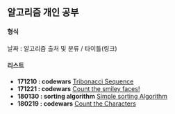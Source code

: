 ## 알고리즘 개인 공부
#### 형식
날짜 : 알고리즘 출처 및 분류 / 타이틀(링크)

#### 리스트
* **171210 : codewars**  [Tribonacci Sequence](https://github.com/Sujin92/codewars/tree/master/codewars/src/com/tribonacci_171210)
* **171221 : codewars**  [Count the smiley faces!](https://github.com/Sujin92/codewars/tree/master/codewars/src/com/smileface_171221)
* **180130 : sorting algorithm**  [Simple sorting Algorithm](https://github.com/Sujin92/codewars/tree/master/codewars/src/com/sorting_180130)
* **180219 : codewars**  [Count the Characters](https://github.com/Sujin92/codewars/tree/master/codewars/src/com/counting_180219)
